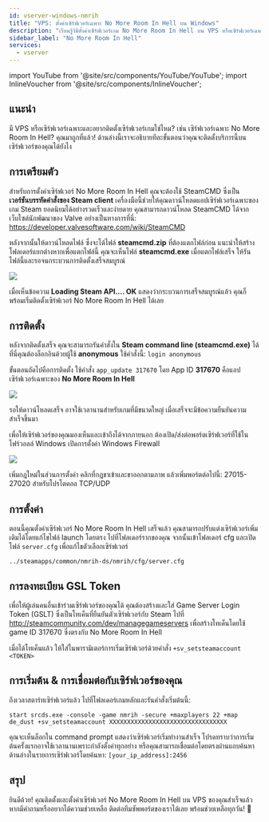 ```yaml
---
id: vserver-windows-nmrih
title: "VPS: ตั้งค่าเซิร์ฟเวอร์เฉพาะ No More Room In Hell บน Windows"
description: "เรียนรู้วิธีตั้งค่าเซิร์ฟเวอร์เกม No More Room In Hell บน VPS หรือเซิร์ฟเวอร์เฉพาะของคุณอย่างรวดเร็วและง่ายดาย → เริ่มเรียนรู้เลย"
sidebar_label: "No More Room In Hell"
services:
  - vserver
---
```


import YouTube from '@site/src/components/YouTube/YouTube';
import InlineVoucher from '@site/src/components/InlineVoucher';

## แนะนำ
มี VPS หรือเซิร์ฟเวอร์เฉพาะและอยากติดตั้งเซิร์ฟเวอร์เกมใช่ไหม? เช่น เซิร์ฟเวอร์เฉพาะ No More Room In Hell? คุณมาถูกที่แล้ว! ด้านล่างนี้เราจะอธิบายทีละขั้นตอนว่าคุณจะติดตั้งบริการนี้บนเซิร์ฟเวอร์ของคุณได้ยังไง

<InlineVoucher />

## การเตรียมตัว

สำหรับการตั้งค่าเซิร์ฟเวอร์ No More Room In Hell คุณจะต้องใช้ SteamCMD ซึ่งเป็น **เวอร์ชันบรรทัดคำสั่งของ Steam client** เครื่องมือนี้ช่วยให้คุณดาวน์โหลดแอปเซิร์ฟเวอร์เฉพาะของเกม Steam ยอดนิยมได้อย่างรวดเร็วและง่ายดาย คุณสามารถดาวน์โหลด SteamCMD ได้จากเว็บไซต์นักพัฒนาของ Valve อย่างเป็นทางการที่นี่: https://developer.valvesoftware.com/wiki/SteamCMD

หลังจากนั้นให้ดาวน์โหลดไฟล์ ซึ่งจะได้ไฟล์ **steamcmd.zip** ที่ต้องแตกไฟล์ก่อน แนะนำให้สร้างโฟลเดอร์แยกต่างหากเพื่อแตกไฟล์นี้ คุณจะเห็นไฟล์ **steamcmd.exe** เมื่อแตกไฟล์เสร็จ ให้รันไฟล์นี้และรอจนกระบวนการติดตั้งเสร็จสมบูรณ์

![](https://screensaver01.zap-hosting.com/index.php/s/7Hib2ZgaYWTsRNE/preview)

เมื่อเห็นข้อความ **Loading Steam API.... OK** แสดงว่ากระบวนการเสร็จสมบูรณ์แล้ว คุณก็พร้อมเริ่มติดตั้งเซิร์ฟเวอร์ No More Room In Hell ได้เลย



## การติดตั้ง

หลังจากติดตั้งเสร็จ คุณจะสามารถรันคำสั่งใน **Steam command line (steamcmd.exe)** ได้ ที่นี่คุณต้องล็อกอินด้วยผู้ใช้ **anonymous** ใช้คำสั่งนี้: `login anonymous`

ขั้นตอนถัดไปคือการติดตั้ง ใช้คำสั่ง `app_update 317670` โดย App ID **317670** คือแอปเซิร์ฟเวอร์เฉพาะของ **No More Room In Hell**

![](https://screensaver01.zap-hosting.com/index.php/s/cgMfJdL5DNNxjrf/preview)

รอให้ดาวน์โหลดเสร็จ อาจใช้เวลานานสำหรับเกมที่มีขนาดใหญ่ เมื่อเสร็จจะมีข้อความยืนยันความสำเร็จขึ้นมา

เพื่อให้เซิร์ฟเวอร์ของคุณมองเห็นและเข้าถึงได้จากภายนอก ต้องเปิด/ส่งต่อพอร์ตเซิร์ฟเวอร์ที่ใช้ในไฟร์วอลล์ Windows เปิดการตั้งค่า Windows Firewall

![](https://screensaver01.zap-hosting.com/index.php/s/EM32i73TLcn32Mc/preview)

เพิ่มกฎใหม่ในส่วนการตั้งค่า คลิกที่กฎขาเข้าและขาออกตามภาพ แล้วเพิ่มพอร์ตต่อไปนี้: 27015-27020 สำหรับโปรโตคอล TCP/UDP



## การตั้งค่า

ตอนนี้คุณตั้งค่าเซิร์ฟเวอร์ No More Room In Hell เสร็จแล้ว คุณสามารถปรับแต่งเซิร์ฟเวอร์เพิ่มเติมได้โดยแก้ไขไฟล์ launch โดยตรง ไปที่โฟลเดอร์รากของคุณ จากนั้นเข้าโฟลเดอร์ cfg และเปิดไฟล์ `server.cfg` เพื่อแก้ไขตัวเลือกเซิร์ฟเวอร์

```
../steamapps/common/nmrih-ds/nmrih/cfg/server.cfg
```

## การลงทะเบียน GSL Token

เพื่อให้ผู้เล่นคนอื่นเข้าร่วมเซิร์ฟเวอร์ของคุณได้ คุณต้องสร้างและใส่ Game Server Login Token (GSLT) ซึ่งเป็นโทเค็นที่ยืนยันตัวเซิร์ฟเวอร์กับ Steam ไปที่ http://steamcommunity.com/dev/managegameservers เพื่อสร้างโทเค็นโดยใช้ game ID 317670 ซึ่งตรงกับ No More Room In Hell

เมื่อได้โทเค็นแล้ว ให้ใส่ในพารามิเตอร์การเริ่มเซิร์ฟเวอร์ด้วยคำสั่ง `+sv_setsteamaccount <TOKEN>`



## การเริ่มต้น & การเชื่อมต่อกับเซิร์ฟเวอร์ของคุณ

ถึงเวลาสตาร์ทเซิร์ฟเวอร์แล้ว ไปที่โฟลเดอร์เกมหลักและรันคำสั่งเริ่มต้นนี้:

```
start srcds.exe -console -game nmrih -secure +maxplayers 22 +map de_dust +sv_setsteamaccount XXXXXXXXXXXXXXXXXXXXXXXXXXXXXXXXX
```

คุณจะเห็นล็อกใน command prompt แสดงว่าเซิร์ฟเวอร์เริ่มทำงานสำเร็จ โปรดทราบว่าการเริ่มต้นครั้งแรกอาจใช้เวลานานเพราะกำลังตั้งค่าทุกอย่าง หรือคุณสามารถเชื่อมต่อโดยตรงผ่านแถบค้นหาด้านล่างในรายการเซิร์ฟเวอร์โดยค้นหา: `[your_ip_address]:2456`


## สรุป

ยินดีด้วย! คุณติดตั้งและตั้งค่าเซิร์ฟเวอร์ No More Room In Hell บน VPS ของคุณสำเร็จแล้ว หากมีคำถามหรืออยากได้ความช่วยเหลือ ติดต่อทีมซัพพอร์ตของเราได้เลย พร้อมช่วยเหลือทุกวัน! 🙂

<InlineVoucher />